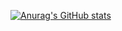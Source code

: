 [![Anurag's GitHub stats](https://github-readme-stats.vercel.app/api?username=27medkamal&hide_rank=true)](https://github.com/anuraghazra/github-readme-stats)

<!--
**27medkamal/27medkamal** is a ✨ _special_ ✨ repository because its `README.md` (this file) appears on your GitHub profile.

Here are some ideas to get you started:

- 🔭 I’m currently working on ...
- 🌱 I’m currently learning ...
- 👯 I’m looking to collaborate on ...
- 🤔 I’m looking for help with ...
- 💬 Ask me about ...
- 📫 How to reach me: ...
- 😄 Pronouns: ...
- ⚡ Fun fact: ...
-->
